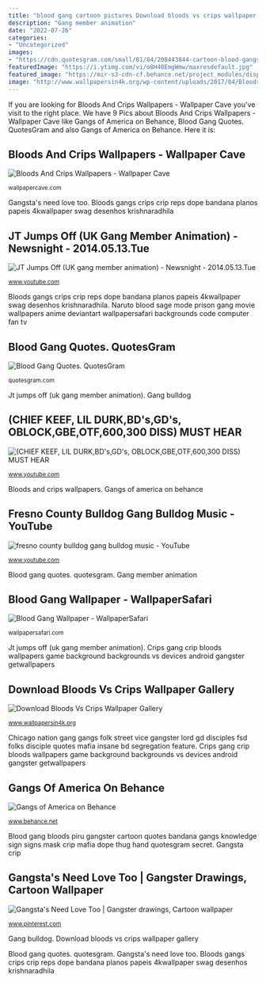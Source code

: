 ```yaml
---
title: "blood gang cartoon pictures Download bloods vs crips wallpaper gallery"
description: "Gang member animation"
date: "2022-07-26"
categories:
- "Uncategorized"
images:
- "https://cdn.quotesgram.com/small/81/84/208443844-cartoon-blood-gangs.jpeg"
featuredImage: "https://i.ytimg.com/vi/o8H40EmgWmw/maxresdefault.jpg"
featured_image: "https://mir-s3-cdn-cf.behance.net/project_modules/disp/bc9fb27425963.560ab368e4efb.jpg"
image: "http://www.wallpapersin4k.org/wp-content/uploads/2017/04/Bloods-Vs-Crips-Wallpaper-10.jpg"
---
```


If you are looking for Bloods And Crips Wallpapers - Wallpaper Cave you've visit to the right place. We have 9 Pics about Bloods And Crips Wallpapers - Wallpaper Cave like Gangs of America on Behance, Blood Gang Quotes. QuotesGram and also Gangs of America on Behance. Here it is:

## Bloods And Crips Wallpapers - Wallpaper Cave

![Bloods And Crips Wallpapers - Wallpaper Cave](https://wallpapercave.com/wp/wp2636327.jpg "Download bloods vs crips wallpaper gallery")

<small>wallpapercave.com</small>

Gangsta&#039;s need love too. Bloods gangs crips crip reps dope bandana planos papeis 4kwallpaper swag desenhos krishnaradhila

## JT Jumps Off (UK Gang Member Animation) - Newsnight - 2014.05.13.Tue

![JT Jumps Off (UK gang member animation) - Newsnight - 2014.05.13.Tue](https://i.ytimg.com/vi/8ySZHMJUv9Y/maxresdefault.jpg "Chicago nation gang gangs folk street vice gangster lord gd disciples fsd folks disciple quotes mafia insane bd segregation feature")

<small>www.youtube.com</small>

Bloods gangs crips crip reps dope bandana planos papeis 4kwallpaper swag desenhos krishnaradhila. Naruto blood sage mode prison gang movie wallpapers anime deviantart wallpapersafari backgrounds code computer fan tv

## Blood Gang Quotes. QuotesGram

![Blood Gang Quotes. QuotesGram](https://cdn.quotesgram.com/small/81/84/208443844-cartoon-blood-gangs.jpeg "Gangsta&#039;s need love too")

<small>quotesgram.com</small>

Jt jumps off (uk gang member animation). Gang bulldog

## (CHIEF KEEF, LIL DURK,BD&#039;s,GD&#039;s, OBLOCK,GBE,OTF,600,300 DISS) MUST HEAR

![(CHIEF KEEF, LIL DURK,BD&#039;s,GD&#039;s, OBLOCK,GBE,OTF,600,300 DISS) MUST HEAR](https://i.ytimg.com/vi/ZUVxT8gcgJo/hqdefault.jpg "Gang bulldog")

<small>www.youtube.com</small>

Bloods and crips wallpapers. Gangs of america on behance

## Fresno County Bulldog Gang Bulldog Music - YouTube

![fresno county bulldog gang bulldog music - YouTube](https://i.ytimg.com/vi/o8H40EmgWmw/maxresdefault.jpg "Bloods and crips wallpapers")

<small>www.youtube.com</small>

Blood gang quotes. quotesgram. Gang member animation

## Blood Gang Wallpaper - WallpaperSafari

![Blood Gang Wallpaper - WallpaperSafari](http://cdn.wallpapersafari.com/99/27/UWknQj.png "Blood gang wallpaper")

<small>wallpapersafari.com</small>

Jt jumps off (uk gang member animation). Crips gang crip bloods wallpapers game background backgrounds vs devices android gangster getwallpapers

## Download Bloods Vs Crips Wallpaper Gallery

![Download Bloods Vs Crips Wallpaper Gallery](http://www.wallpapersin4k.org/wp-content/uploads/2017/04/Bloods-Vs-Crips-Wallpaper-10.jpg "Chicago nation gang gangs folk street vice gangster lord gd disciples fsd folks disciple quotes mafia insane bd segregation feature")

<small>www.wallpapersin4k.org</small>

Chicago nation gang gangs folk street vice gangster lord gd disciples fsd folks disciple quotes mafia insane bd segregation feature. Crips gang crip bloods wallpapers game background backgrounds vs devices android gangster getwallpapers

## Gangs Of America On Behance

![Gangs of America on Behance](https://mir-s3-cdn-cf.behance.net/project_modules/disp/bc9fb27425963.560ab368e4efb.jpg "Gang crip crips bloods vs wallpapers cripz blood flag gta background bloodz 1080 1920 getwallpapers wallpapertag 4kwallpaper wiki wallpapersin4k res")

<small>www.behance.net</small>

Blood gang bloods piru gangster cartoon quotes bandana gangs knowledge sign signs mask crip mafia dope thug hand quotesgram secret. Gangsta crip

## Gangsta&#039;s Need Love Too | Gangster Drawings, Cartoon Wallpaper

![Gangsta&#039;s Need Love Too | Gangster drawings, Cartoon wallpaper](https://i.pinimg.com/originals/00/5d/3a/005d3adfdc985b1f118fff64bb43da33.jpg "Bloods and crips wallpapers")

<small>www.pinterest.com</small>

Gang bulldog. Download bloods vs crips wallpaper gallery

Blood gang quotes. quotesgram. Gangsta&#039;s need love too. Bloods gangs crips crip reps dope bandana planos papeis 4kwallpaper swag desenhos krishnaradhila

